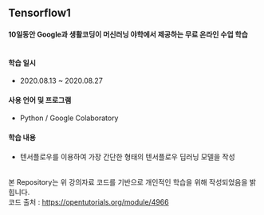 ## Tensorflow1

#### 10일동안 Google과 생활코딩이 머신러닝 야학에서 제공하는 무료 온라인 수업 학습<br><br>

#### 학습 일시 
- 2020.08.13 ~ 2020.08.27

#### 사용 언어 및 프로그램 
- Python / Google Colaboratory

#### 학습 내용 
- 텐서플로우를 이용하여 가장 간단한 형태의 텐서플로우 딥러닝 모델을 작성  <br><br>

본 Repository는 위 강의자료 코드를 기반으로 개인적인 학습을 위해 작성되었음을 밝힙니다.<br>
코드 출처 : <https://opentutorials.org/module/4966>
